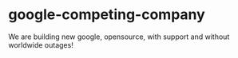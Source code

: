 # google-competing-company

We are building new google, opensource, with support and without worldwide outages!
